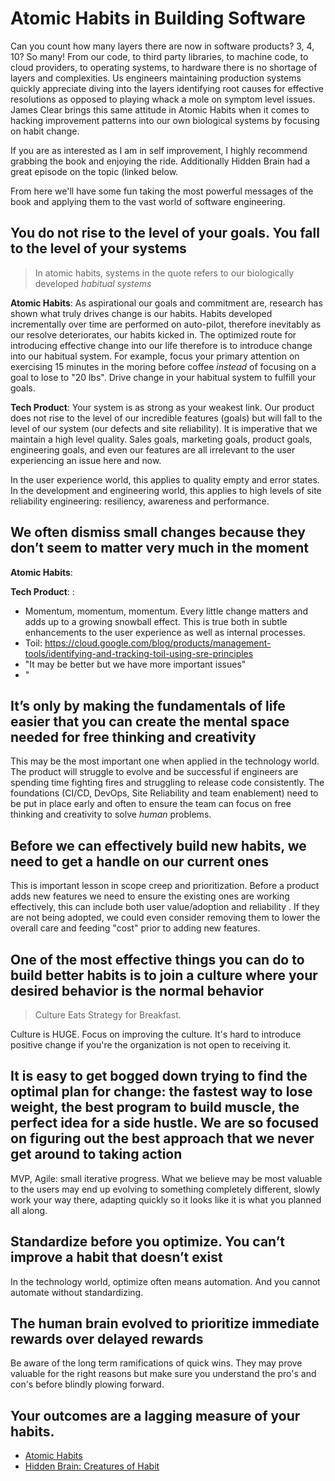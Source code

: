 # Atomic Habits in Building Software

Can you count how many layers there are now in software products?  3, 4, 10?  So many!   From our code, to third party libraries, to machine code, to cloud providers, to operating systems, to hardware there is no shortage of layers and complexities.  Us engineers maintaining production systems quickly appreciate diving into the layers identifying root causes for effective resolutions as opposed to playing whack a mole on symptom level issues.  James Clear brings this same attitude in Atomic Habits when it comes to hacking improvement patterns into our own biological systems by focusing on habit change.

If you are as interested as I am in self improvement, I highly recommend grabbing the book and enjoying the ride.  Additionally Hidden Brain had a great episode on the topic (linked below. 

From here we'll have some fun taking the most powerful messages of the book and applying them to the vast world of software engineering.

## You do not rise to the level of your goals.  You fall to the level of your systems

> In atomic habits, systems in the quote refers to our biologically developed *habitual systems*

**Atomic Habits**:  As aspirational our goals and commitment are,  research has shown what truly drives change is our habits.  Habits developed incrementally over time are performed on auto-pilot, therefore inevitably as our resolve deteriorates, our habits kicked in.  The optimized route for introducing effective change into our life therefore is to introduce change into our habitual system.  For example, focus your primary attention on exercising 15 minutes in the moring before coffee _instead_ of focusing on a goal to lose to "20 lbs".  Drive change in your habitual system to fulfill your goals. 


**Tech Product**:  Your system is as strong as your weakest link.   Our product does not rise to the level of our incredible features (goals) but will fall to the level of our system (our defects and site reliability).  It is imperative that we maintain a high level quality.  Sales goals, marketing goals, product goals, engineering goals, and even our features are all irrelevant to the user experiencing an issue here and now. 

In the user experience world, this applies to quality empty and error states.
In the development and engineering world, this applies to high levels of site reliability engineering: resiliency, awareness and performance.

## We often dismiss small changes because they don’t seem to matter very much in the moment

**Atomic Habits**:  

**Tech Product**:  : 
- Momentum, momentum, momentum.  Every little change matters and adds up to a growing snowball effect. This is true both in subtle enhancements to the user experience as well as internal processes.
- Toil: https://cloud.google.com/blog/products/management-tools/identifying-and-tracking-toil-using-sre-principles
- "It may be better but we have more important issues"
- "

## It’s only by making the fundamentals of life easier that you can create the mental space needed for free thinking and creativity

This may be the most important one when applied in the technology world.  The product will struggle to evolve and be successful if engineers are spending time fighting fires and struggling to release code consistently.  The foundations (CI/CD, DevOps, Site Reliability and team enablement) need to be put in place early and often to ensure the team can focus on free thinking and creativity to solve _human_ problems. 

## Before we can effectively build new habits, we need to get a handle on our current ones

This is important lesson in scope creep and prioritization.  Before a product adds new features we need to ensure the existing ones are working effectively, this can include both user value/adoption and reliability .  If they are not being adopted, we could even consider removing them to lower the overall care and feeding "cost" prior to adding new features.  

## One of the most effective things you can do to build better habits is to join a culture where your desired behavior is the normal behavior

> Culture Eats Strategy for Breakfast.

Culture is HUGE.  Focus on improving the culture.  It's hard to introduce positive change if you're the organization is not open to receiving it.

## It is easy to get bogged down trying to find the optimal plan for change: the fastest way to lose weight, the best program to build muscle, the perfect idea for a side hustle.  We are so focused on figuring out the best approach that we never get around to taking action


MVP, Agile: small iterative progress.  What we believe may be most valuable to the users may end up evolving to something completely different, slowly work your way there, adapting quickly so it looks like it is what you planned all along.


## Standardize before you optimize.  You can’t improve a habit that doesn’t exist

In the technology world, optimize often means automation.  And you cannot automate without standardizing.

## The human brain evolved to prioritize immediate rewards over delayed rewards

Be aware of the long term ramifications of quick wins.  They may prove valuable for the right reasons but make sure you understand the pro's and con's before blindly plowing forward.

## Your  outcomes are a lagging measure of your habits.

- [Atomic Habits](https://www.amazon.com/gp/product/0735211299)
- [Hidden Brain: Creatures of Habit](https://hiddenbrain.org/podcast/creatures-of-habit/)

<!--stackedit_data:
eyJoaXN0b3J5IjpbNzI0NzYwODgyLC0yMTQzOTY3OTYzLDIxMz
U3OTU0MjUsLTYyNDg4OTc0MywxOTgwODIwMTEyLDE4Mjc5MzA1
MTUsLTEzODc2MDk2NjYsLTQwMzcyMzIzNCw3MzA5OTgxMTZdfQ
==
-->